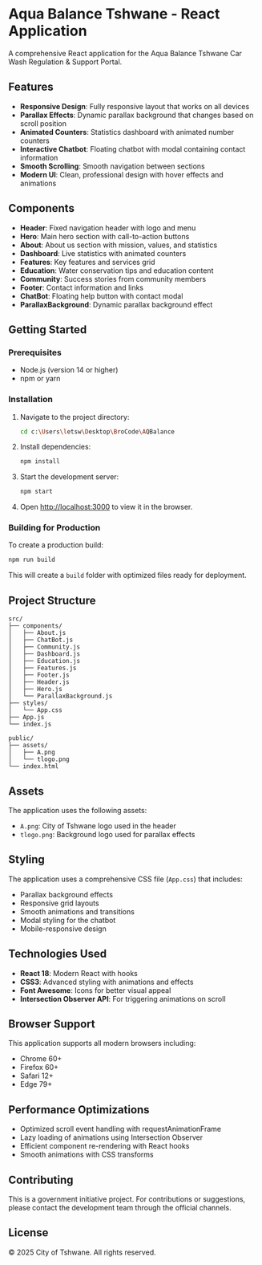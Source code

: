 # Aqua Balance Tshwane - React Application

A comprehensive React application for the Aqua Balance Tshwane Car Wash Regulation & Support Portal.

## Features

- **Responsive Design**: Fully responsive layout that works on all devices
- **Parallax Effects**: Dynamic parallax background that changes based on scroll position
- **Animated Counters**: Statistics dashboard with animated number counters
- **Interactive Chatbot**: Floating chatbot with modal containing contact information
- **Smooth Scrolling**: Smooth navigation between sections
- **Modern UI**: Clean, professional design with hover effects and animations

## Components

- **Header**: Fixed navigation header with logo and menu
- **Hero**: Main hero section with call-to-action buttons
- **About**: About us section with mission, values, and statistics
- **Dashboard**: Live statistics with animated counters
- **Features**: Key features and services grid
- **Education**: Water conservation tips and education content
- **Community**: Success stories from community members
- **Footer**: Contact information and links
- **ChatBot**: Floating help button with contact modal
- **ParallaxBackground**: Dynamic parallax background effect

## Getting Started

### Prerequisites

- Node.js (version 14 or higher)
- npm or yarn

### Installation

1. Navigate to the project directory:
   ```bash
   cd c:\Users\letsw\Desktop\BroCode\AQBalance
   ```

2. Install dependencies:
   ```bash
   npm install
   ```

3. Start the development server:
   ```bash
   npm start
   ```

4. Open [http://localhost:3000](http://localhost:3000) to view it in the browser.

### Building for Production

To create a production build:

```bash
npm run build
```

This will create a `build` folder with optimized files ready for deployment.

## Project Structure

```
src/
├── components/
│   ├── About.js
│   ├── ChatBot.js
│   ├── Community.js
│   ├── Dashboard.js
│   ├── Education.js
│   ├── Features.js
│   ├── Footer.js
│   ├── Header.js
│   ├── Hero.js
│   └── ParallaxBackground.js
├── styles/
│   └── App.css
├── App.js
└── index.js

public/
├── assets/
│   ├── A.png
│   └── tlogo.png
└── index.html
```

## Assets

The application uses the following assets:
- `A.png`: City of Tshwane logo used in the header
- `tlogo.png`: Background logo used for parallax effects

## Styling

The application uses a comprehensive CSS file (`App.css`) that includes:
- Parallax background effects
- Responsive grid layouts
- Smooth animations and transitions
- Modal styling for the chatbot
- Mobile-responsive design

## Technologies Used

- **React 18**: Modern React with hooks
- **CSS3**: Advanced styling with animations and effects
- **Font Awesome**: Icons for better visual appeal
- **Intersection Observer API**: For triggering animations on scroll

## Browser Support

This application supports all modern browsers including:
- Chrome 60+
- Firefox 60+
- Safari 12+
- Edge 79+

## Performance Optimizations

- Optimized scroll event handling with requestAnimationFrame
- Lazy loading of animations using Intersection Observer
- Efficient component re-rendering with React hooks
- Smooth animations with CSS transforms

## Contributing

This is a government initiative project. For contributions or suggestions, please contact the development team through the official channels.

## License

© 2025 City of Tshwane. All rights reserved.